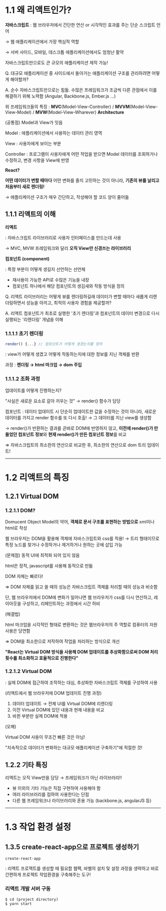 # 1.1 왜 리액트인가?

**자바스크립트** : 웹 브라우저에서 간단한 연산 or 시각적인 효과를 주는 단순 스크립트 언어 

→ 웹 애플리케이션에서 가장 핵심적 역할

→ 서버 사이드, 모바일, 데스크톱 애플리케이션에서도 엄청난 활약

자바스크립트만으로도 큰 규모의 애플리케이션 제작 가능!

Q. 대규모 애플리케이션 중 사이드에서 돌아가는 애플리케이션 구조를 관리하려면 어떻게 해야할까? 

A. 순수 자바스크립트만으로는 힘듦. 수많은 프레임워크가 조금씩 다른 관점에서 이를 해결하기 위해 노력함 (Angular, Backbone.js, Ember.js ...)

위 프레임워크들의 특징 : **MVC**(Model-View-Controller) / **MVVM**(Model-View-View-Model) / **MVW**(Model-View-Wharever) **Architecture**

(공통점) Model과 View가 잇음

Model : 애플리케이션에서 사용하는 데이터 관리 영역

View : 사용자에게 보이는 부분

Controller : 프로그램이 사용자에게 어떤 작업을 받으면 Model 데이터를 조회하거나 수정하고, 변경 사항을 View에 반영 

**React?**

**어떤 데이터가 변할 때마다** 어떤 변화를 줄지 고민하는 것이 아니라, **기존의 뷰를 날리고 처음부터 새로 렌더링!**

→ 애플리케이션 구조가 매우 간단하고, 작성해야 할 코드 양이 줄어듦

## 1.1.1 리액트의 이해

**리액트** 

: 자바스크립트 라이브러리로 사용자 인터페이스를 만드는데 사용

→ MVC, MVW 프레임워크와 달리 **오직 View만 신경쓰는 라이브러리**

**컴포넌트 (component)**

: 특정 부분이 어떻게 생길지 선언하는 선언체

- 재사용이 가능한 API로 수많은 기능을 내장
- 컴포넌트 하나에서 해당 컴포넌트의 생김새와 작동 방식을 정의

Q. 리액트 라이브러리는 어떻게 뷰를 렌더링하길래 데이터가 변할 때마다 새롭게 리렌더링하면서 성능을 아끼고, 최적의 사용자 경험을 제공할까? 

A. 리액트 컴포넌트가 최초로 실행한 '초기 렌더링'과 컴포넌트의 데이터 변경으로 다시 실행되는 '리렌더링' 개념을 이해

### 1.1.1.1 초기 렌더링

```jsx
render() {...} // 컴포넌트가 어떻게 생겼는지를 정의
```

: view가 어떻게 생겼고 어떻게 작동하는지에 대한 정보를 지닌 객체를 반환

과정 : **렌더링 → html 마크업 → dom 주입**

### 1.1.1.2 조화 과정

업데이트를 어떻게 진행하는지?

"사실은 새로운 요소로 갈아 끼우는 것" → render() 함수가 담당

컴포넌트 : 데이터 업데이트 시 단순히 업데이트한 값을 수정하는 것이 아니라, 새로운 데이터를 가지고 render 함수를 또 다시 호출! → 그 데이터를 지닌 view를 생성함

→ render()가 반환하는 결과를 곧바로 DOM에 반영하지 않고, **이전에 render()가 만들었던 컴포넌트 정보**와 **현재 render()가 만든 컴포넌트 정보**를 비교

⇒ 자바스크립트의 최소한의 연산으로 비교한 후, 최소한의 연산으로 dom 트리 업데이트!

---

# 1.2 리액트의 특징

## 1.2.1 Virtual DOM

### 1.2.1.1 DOM?

Domucent Object Model의 약어, **객체로 문서 구조를 표현하는 방법으로** xml이나 html로 작성

웹 브라우저는 DOM을 활용해 객체에 자바스크립트와 css를 적용! → 트리 형태이므로 특정 노드를 찾거나 수정하거나 제거하거나 원하는 곳에 삽입 가능

(문제점) 동적 UI에 최적화 되어 있지 않음

html은 정적, javascript를 사용해 동적으로 만듦

DOM 자체는 빠르다! 

⇒ DOM 자체를 읽고 쓸 때의 성능은 자바스크립트 객체를 처리할 때의 성능과 비슷함

단, 웹 브라우저에서 DOM에 변화가 일어나면 웹 브라우저가 css를 다시 연산하고, 레이아웃을 구성하고, 리페인트하는 과정에서 시간 허비

(해결법)

html 마크업을 시각적인 형태로 변환하는 것은 웹브라우저의 주 역할로 컴퓨터의 자원 사용은 당연함

⇒ DOM을 최소한으로 저작하여 작업을 처리하는 방식으로 개선

**"React는 Virtual DOM 방식을 사용해 DOM 업데이트를 추상화함으로써 DOM 처리 횟수를 최소화하고 효율적으로 진행한다"**

### 1.2.1.2 Virtual DOM

: 실제 DOM에 접근하여 조작하는 대심, 추상화한 자바스크립트 객체를 구성하여 사용

(리액트에서 웹 브라우저에 DOM 업데이트 진행 과정)

1. 데이터 업데이트 → 전체 UI를 Virtual DOM에 리렌더링
2. 이전 Virtual DOM에 있던 내용과 현재 내용을 비교
3. 바뀐 부분만 실제 DOM에 적용

(오해)

Virtual DOM 사용이 무조건 빠른 것은 아님!

"지속적으로 데이터가 변화하는 대규모 애플리케이션 구축하기"에 적절한 것!

## 1.2.2 기타 특징

리액트는 오직 View만을 담당 → 프레임워크가 아닌 라이브러리!!

- 뷰 이외의 기타 기능은 직접 구현하여 사용해야 함
- 여러 라이브러리를 접하여 사용한다는 단점
- 다른 웹 프레임워크나 라이브러리와 혼용 가능 (backbone.js, angularJS 등)

---

# 1.3 작업 환경 설정

## 1.3.5 create-react-app으로 프로젝트 생성하기

`create-react-app`

: 리액트 프로젝트를 생성할 때 필요합 웹팩, 바벨의 설치 및 설정 과정을 생략하고 바로 간편하게 프로젝트 작업환경을 구축해주는 도구!

### 리액트 개발 서버 구동

`$ cd (project directory)`   
`$ yarn start`
